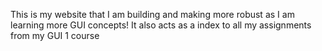 This is my website that I am building and making more robust as I am learning more GUI concepts! It also acts as a index to all my assignments from my GUI 1 course

